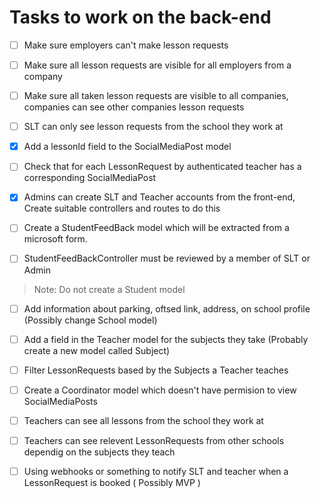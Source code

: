 # Tasks to work on the back-end

- [ ] Make sure employers can't make lesson requests
- [ ] Make sure all lesson requests are visible for all employers from a company
- [ ] Make sure all taken lesson requests are visible to all companies, companies can see other companies lesson requests
- [ ] SLT can only see lesson requests from the school they work at
- [x] Add a lessonId field to the SocialMediaPost model
- [ ] Check that for each LessonRequest by authenticated teacher has a corresponding SocialMediaPost
- [x] Admins can create SLT and Teacher accounts from the front-end, Create suitable controllers and routes to do this

- [ ] Create a StudentFeedBack model which will be extracted from a microsoft form.
- [ ] StudentFeedBackController must be reviewed by a member of SLT or Admin

> Note: Do not create a Student model

- [ ] Add information about parking, oftsed link, address, on school profile (Possibly change School model)
- [ ] Add a field in the Teacher model for the subjects they take (Probably create a new model called Subject)
- [ ] Filter LessonRequests based by the Subjects a Teacher teaches
- [ ] Create a Coordinator model which doesn't have permision to view SocialMediaPosts

- [ ] Teachers can see all lessons from the school they work at
- [ ] Teachers can see relevent LessonRequests from other schools dependig on the subjects they teach

- [ ] Using webhooks or something to notify SLT and teacher when a LessonRequest is booked ( Possibly MVP )
